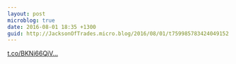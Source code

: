 ```yaml
---
layout: post
microblog: true
date: 2016-08-01 18:35 +1300
guid: http://JacksonOfTrades.micro.blog/2016/08/01/t759985783424049152.html
---
```

[t.co/BKNi66QjV...](https://t.co/BKNi66QjVo)
